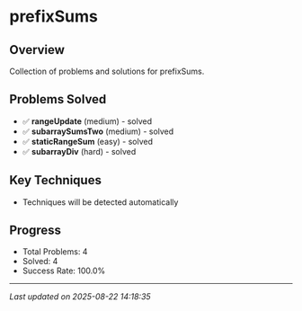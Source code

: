 # prefixSums

## Overview
Collection of problems and solutions for prefixSums.

## Problems Solved
- ✅ **rangeUpdate** (medium) - solved
- ✅ **subarraySumsTwo** (medium) - solved
- ✅ **staticRangeSum** (easy) - solved
- ✅ **subarrayDiv** (hard) - solved

## Key Techniques
- Techniques will be detected automatically

## Progress
- Total Problems: 4
- Solved: 4
- Success Rate: 100.0%

---
*Last updated on 2025-08-22 14:18:35*
